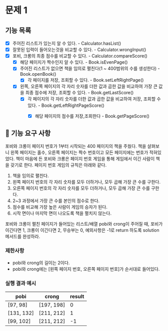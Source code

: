 # 문제 1

## 기능 목록

- [x] 주어진 리스트가 있는지 알 수 있다. - Calculator.hasList()
- [x] 잘못된 입력이 들어오는것을 비교할 수 있다. - Calculator.wrongInput()
- [x] 포비, 크롱의 최종 점수를 비교할 수 있다. - Calculator.compareScore()
  - [x] 해당 페이지가 짝수인지 알 수 있다. - Book.isEvenPage()
  - [x] 주어진 리스트가 없으면 책을 임의로 펼친다(1 ~ 400범위의 수를 생성한다) - Book.openBook()
    - [x] 각 페이지를 저장, 조회할 수 있다. - Book.setLeftRightPage()
  - [x] 왼쪽, 오른쪽 페이지의 각 자리 숫자를 더한 값과 곱한 값을 비교하여 가장 큰 값을 최종 점수에 저장, 조회할 수 있다. - Book.getLastScore()
    - [x] 각 페이지의 각 자리 숫자를 더한 값과 곱한 값을 비교하여 저장, 조회할 수 있다. - Book.getLeftRightPageScore()
      - [x] 해당 페이지의 점수를 저장,조회한다 - Book.getPageScore()




## 🚀 기능 요구 사항

포비와 크롱이 페이지 번호가 1부터 시작되는 400 페이지의 책을 주웠다. 책을 살펴보니 왼쪽 페이지는 홀수, 오른쪽 페이지는 짝수 번호이고 모든 페이지에는 번호가 적혀있었다. 책이 마음에 든 포비와 크롱은 페이지 번호 게임을 통해 게임에서 이긴 사람이 책을 갖기로 한다. 페이지 번호 게임의 규칙은 아래와 같다.

1. 책을 임의로 펼친다.
2. 왼쪽 페이지 번호의 각 자리 숫자를 모두 더하거나, 모두 곱해 가장 큰 수를 구한다.
3. 오른쪽 페이지 번호의 각 자리 숫자를 모두 더하거나, 모두 곱해 가장 큰 수를 구한다.
4. 2~3 과정에서 가장 큰 수를 본인의 점수로 한다.
5. 점수를 비교해 가장 높은 사람이 게임의 승자가 된다.
6. 시작 면이나 마지막 면이 나오도록 책을 펼치지 않는다.

포비와 크롱이 펼친 페이지가 들어있는 리스트/배열 pobi와 crong이 주어질 때, 포비가 이긴다면 1, 크롱이 이긴다면 2, 무승부는 0, 예외사항은 -1로 return 하도록 solution 메서드를 완성하라.

### 제한사항

- pobi와 crong의 길이는 2이다.
- pobi와 crong에는 [왼쪽 페이지 번호, 오른쪽 페이지 번호]가 순서대로 들어있다.

### 실행 결과 예시

| pobi | crong | result |
| --- | --- | --- |
| [97, 98] | [197, 198] | 0 |
| [131, 132] | [211, 212] | 1 |
| [99, 102] | [211, 212] | -1 |
